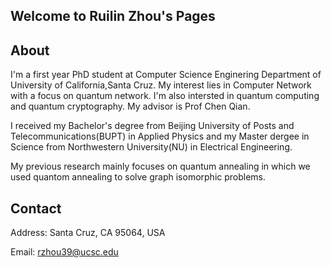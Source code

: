 ## Welcome to Ruilin Zhou's Pages
## About 
I'm a first year PhD student at Computer Science Enginering Department of University of California,Santa Cruz. My interest lies in Computer Network with a focus on quantum network. I'm also intersted in quantum computing and quantum cryptography. My advisor is Prof Chen Qian.

I received my Bachelor's degree from Beijing University of Posts and Telecommunications(BUPT) in Applied Physics and my Master dergee in Science from Northwestern University(NU) in Electrical Engineering.

My previous research mainly focuses on quantum annealing in which we used quantom annealing to solve graph isomorphic problems. 

## Contact
Address: Santa Cruz, CA 95064, USA

Email: rzhou39@ucsc.edu
